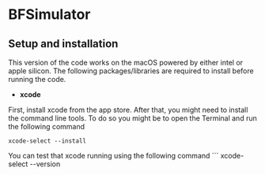 # BFSimulator

## Setup and installation
This version of the code works on the macOS powered by either intel or apple silicon. The following packages/libraries are required to install before running the code.

* **xcode**

First, install xcode from the app store. After that, you might need to install the command line tools. To do so you might be to open the Terminal and run the following command

```
xcode-select --install
```

You can test that xcode running using the following command ``` xcode-select --version 
